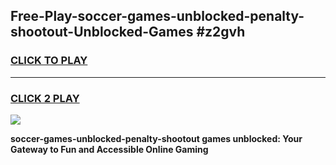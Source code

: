 
## Free-Play-soccer-games-unblocked-penalty-shootout-Unblocked-Games #z2gvh
<h3>
<a href="https://news.freeplayer.one?title=soccer-games-unblocked-penalty-shootout&ref=8M">CLICK TO PLAY</a></h3>
<hr>

<h3>
<a href="https://news.freeplayer.one?title=soccer-games-unblocked-penalty-shootout&ref=8M">CLICK 2 PLAY</a>
  
</h3>

<a href="https://news.freeplayer.one?title=soccer-games-unblocked-penalty-shootout&ref=8M"><img src="https://clearcache.store/games.png"></a>


**soccer-games-unblocked-penalty-shootout games unblocked: Your Gateway to Fun and Accessible Online Gaming**

